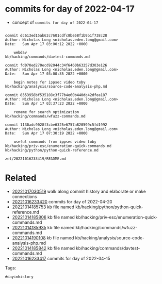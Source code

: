 # commits for day of 2022-04-17

- concept of `commits for day of 2022-04-17`

```

commit dc613ed15ab62c7601cdfc0be58f1b9b1f738c28
Author: Nicholas Long <nicholas.eden.long@gmail.com>
Date:   Sun Apr 17 03:00:12 2022 +0000

    webdav
kb/hacking/commands/davtest-commands.md

commit fd070ed270ecd92044c34f6460b63257d303e126
Author: Nicholas Long <nicholas.eden.long@gmail.com>
Date:   Sun Apr 17 03:00:35 2022 +0000

    begin notes for ippsec video toby
kb/hacking/analysis/source-code-analysis-php.md

commit 8353958bf535108c3f77b4e60b440dc42dfea187
Author: Nicholas Long <nicholas.eden.long@gmail.com>
Date:   Sun Apr 17 03:37:23 2022 +0000

    rename for search optimization
kb/hacking/commands/wfuzz-commands.md

commit 1130adc9028f3cbe6325e6757a820599c5fd1992
Author: Nicholas Long <nicholas.eden.long@gmail.com>
Date:   Sun Apr 17 07:30:19 2022 +0000

    useful commands from ippsec video toby
kb/hacking/priv-esc/enumeration-quick-commands.md
kb/hacking/python/python-quick-reference.md
```

` zet/20221016233419/README.md `

# Related

- [20221017030519](/zet/20221017030519/README.md) walk along commit history and elaborate or make connections
- [20221016233420](/zet/20221016233420/README.md) commits for day of 2022-04-20
- [20221014185753](/zet/20221014185753/README.md) kb file named kb/hacking/python/python-quick-reference.md
- [20221014185808](/zet/20221014185808/README.md) kb file named kb/hacking/priv-esc/enumeration-quick-commands.md
- [20221014185935](/zet/20221014185935/README.md) kb file named kb/hacking/commands/wfuzz-commands.md
- [20221014190108](/zet/20221014190108/README.md) kb file named kb/hacking/analysis/source-code-analysis-php.md
- [20221014185842](/zet/20221014185842/README.md) kb file named kb/hacking/commands/davtest-commands.md
- [20221016233417](/zet/20221016233417/README.md) commits for day of 2022-04-15

Tags:

    #dayinhistory
